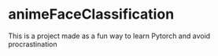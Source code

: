 # animeFaceClassification
This is a project made as a fun way to learn Pytorch and avoid procrastination 

